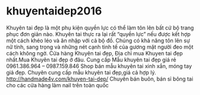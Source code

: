 # khuyentaidep2016
Khuyên tai đẹp là một phụ kiện quyền lực có thể làm tôn lên bất cứ bộ trang phục đơn giản nào. Khuyên tai thực ra lại rất “quyền lực” nếu được kết hợp một cách khéo léo và ăn nhập với cả bộ đồ. Chúng có khả năng tôn lên sự nữ tính, sang trọng và những nét cạnh tinh tế của gương mặt người đeo một cách không ngờ. Cửa hàng Khuyên tai đẹp, Địa chỉ mua Khuyen tai đẹp nhất.Mua Khuyên tai đẹp ở đâu. Cung cấp Mẫu khuyên tai đẹp giá rẻ 0961.386.964 – 0987.159.846  Shop bán mẫu khuyên tai xinh xắn, móng tay giả đẹp. Chuyên cung cấp mẫu khuyên tai đẹp,giá cả hợp lý. http://handmade4v.com/khuyen-tai-dep/  Chuyên bán buôn, bán sỉ bông tai cho các cửa hàng làm nail trên toàn quốc
